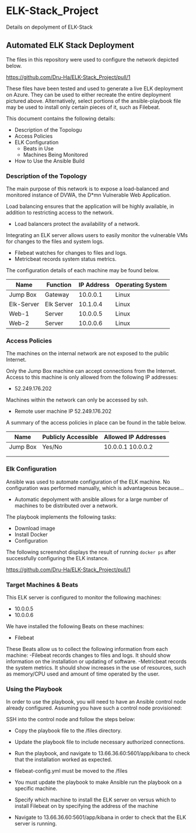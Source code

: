 # ELK-Stack_Project
Details on depolyment of ELK-Stack
## Automated ELK Stack Deployment

The files in this repository were used to configure the network depicted below.

https://github.com/Dru-Ha/ELK-Stack_Project/pull/1

These files have been tested and used to generate a live ELK deployment on Azure. They can be used to either recreate the entire deployment pictured above. Alternatively, select portions of the ansible-playbook file may be used to install only certain pieces of it, such as Filebeat.

  This document contains the following details:
- Description of the Topologu
- Access Policies
- ELK Configuration
  - Beats in Use
  - Machines Being Monitored
- How to Use the Ansible Build


### Description of the Topology

The main purpose of this network is to expose a load-balanced and monitored instance of DVWA, the D*mn Vulnerable Web Application.

Load balancing ensures that the application will be highly available, in addition to restricting access to the network.
- Load balancers protect the availability of a network.  

Integrating an ELK server allows users to easily monitor the vulnerable VMs for changes to the files and system logs.
- Filebeat watches for changes to files and logs.
- Metricbeat records system status metrics.  

The configuration details of each machine may be found below.


| Name     | Function | IP Address | Operating System |
|----------|----------|------------|------------------|
| Jump Box | Gateway  | 10.0.0.1   | Linux            |
|Elk-Server|Elk Server| 10.1.0.4   | Linux            |
| Web-1    |  Server  | 10.0.0.5   | Linux            |
| Web-2    |  Server  | 10.0.0.6   | Linux            |

### Access Policies

The machines on the internal network are not exposed to the public Internet. 

Only the Jump Box machine can accept connections from the Internet. Access to this machine is only allowed from the following IP addresses:
- 52.249.176.202

Machines within the network can only be accessed by ssh.
- Remote user machine IP 52.249.176.202

A summary of the access policies in place can be found in the table below.

| Name     | Publicly Accessible | Allowed IP Addresses |
|----------|---------------------|----------------------|
| Jump Box | Yes/No              | 10.0.0.1 10.0.0.2    |
|          |                     |                      |
|          |                     |                      |

### Elk Configuration

Ansible was used to automate configuration of the ELK machine. No configuration was performed manually, which is advantageous because...
- Automatic depolyment with ansible allows for a large number of machines to be distributed over a network.  

The playbook implements the following tasks:
- Download image
- Install Docker
- Configuration

The following screenshot displays the result of running `docker ps` after successfully configuring the ELK instance.

https://github.com/Dru-Ha/ELK-Stack_Project/pull/1

### Target Machines & Beats
This ELK server is configured to monitor the following machines:
- 10.0.0.5
- 10.0.0.6

We have installed the following Beats on these machines:
- Filebeat

These Beats allow us to collect the following information from each machine:
-Filebeat records changes to files and logs.  It should show information on the installation or updating of software.
-Metricbeat records the system metrics.  It should show increases in the use of resources, such as memory/CPU used and amount of time operated by the user.  


### Using the Playbook
In order to use the playbook, you will need to have an Ansible control node already configured. Assuming you have such a control node provisioned: 

SSH into the control node and follow the steps below:
- Copy the playbook file to the /files directory.
- Update the playbook file to include necessary authorized connections.
- Run the playbook, and navigate to 13.66.36.60:5601/app/kibana to check that the installation worked as expected.

- filebeat-config.yml must be moved to the /files
- You must update the playbook to make Ansible run the playbook on a specific machine. 
- Specify which machine to install the ELK server on versus which to install Filebeat on by specifying the address of the machine
- Navigate to 13.66.36.60:5601/app/kibana in order to check that the ELK server is running.
